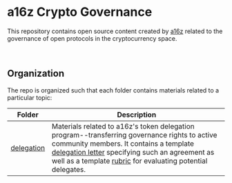 # a16z Crypto Governance

This repository contains open source content created by [a16z](https://a16z.com/) related to the governance of open protocols in the cryptocurrency space.

&nbsp;

## Organization

The repo is organized such that each folder contains materials related to a particular topic:

| Folder     | Description                                                                                                       |
|------------|-------------------------------------------------------------------------------------------------------------------|
| [delegation](./delegation) | Materials related to a16z's token delegation program--transferring governance rights to active community members. It contains a template [delegation letter](./delegation/delegation_letter.md) specifying such an agreement as well as a template [rubric](./delegation/rubric.md) for evaluating potential delegates. |
